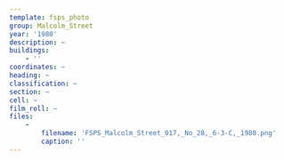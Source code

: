 ```yaml
---
template: fsps_photo
group: Malcolm_Street
year: '1980'
description: ~
buildings:
    - ''
coordinates: ~
heading: ~
classification: ~
section: ~
cell: ~
film_roll: ~
files:
    -
        filename: 'FSPS_Malcolm_Street_017,_No_28,_6-3-C,_1980.png'
        caption: ''
---
```

